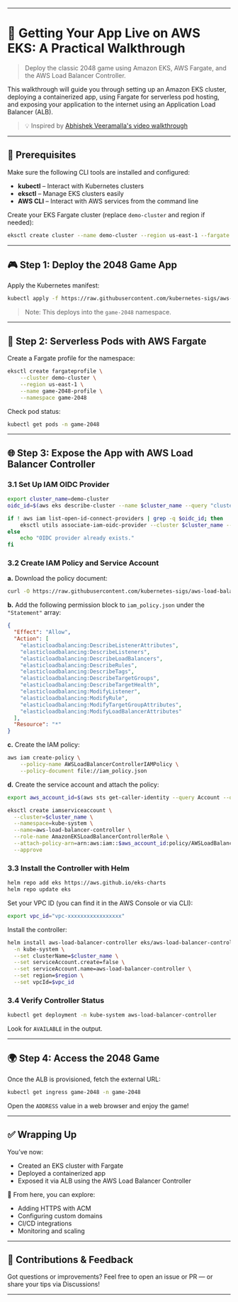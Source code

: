 

---

# 🚀 Getting Your App Live on AWS EKS: A Practical Walkthrough

> Deploy the classic 2048 game using Amazon EKS, AWS Fargate, and the AWS Load Balancer Controller.

This walkthrough will guide you through setting up an Amazon EKS cluster, deploying a containerized app, using Fargate for serverless pod hosting, and exposing your application to the internet using an Application Load Balancer (ALB).

> 💡 Inspired by [Abhishek Veeramalla's video walkthrough](https://www.youtube.com/watch?v=RRCrY12VY_s)

---

## 🧰 Prerequisites

Make sure the following CLI tools are installed and configured:

* **kubectl** – Interact with Kubernetes clusters
* **eksctl** – Manage EKS clusters easily
* **AWS CLI** – Interact with AWS services from the command line

Create your EKS Fargate cluster (replace `demo-cluster` and region if needed):

```bash
eksctl create cluster --name demo-cluster --region us-east-1 --fargate
```

---

## 🎮 Step 1: Deploy the 2048 Game App

Apply the Kubernetes manifest:

```bash
kubectl apply -f https://raw.githubusercontent.com/kubernetes-sigs/aws-load-balancer-controller/v2.7.2/docs/examples/2048/2048_full.yaml
```

> Note: This deploys into the `game-2048` namespace.

---

## 🧱 Step 2: Serverless Pods with AWS Fargate

Create a Fargate profile for the namespace:

```bash
eksctl create fargateprofile \
    --cluster demo-cluster \
    --region us-east-1 \
    --name game-2048-profile \
    --namespace game-2048
```

Check pod status:

```bash
kubectl get pods -n game-2048
```

---

## 🌐 Step 3: Expose the App with AWS Load Balancer Controller

### 3.1 Set Up IAM OIDC Provider

```bash
export cluster_name=demo-cluster
oidc_id=$(aws eks describe-cluster --name $cluster_name --query "cluster.identity.oidc.issuer" --output text | cut -d '/' -f 5)

if ! aws iam list-open-id-connect-providers | grep -q $oidc_id; then
    eksctl utils associate-iam-oidc-provider --cluster $cluster_name --approve
else
    echo "OIDC provider already exists."
fi
```

### 3.2 Create IAM Policy and Service Account

**a.** Download the policy document:

```bash
curl -O https://raw.githubusercontent.com/kubernetes-sigs/aws-load-balancer-controller/v2.7.2/docs/install/iam_policy.json
```

**b.** Add the following permission block to `iam_policy.json` under the `"Statement"` array:

```json
{
  "Effect": "Allow",
  "Action": [
    "elasticloadbalancing:DescribeListenerAttributes",
    "elasticloadbalancing:DescribeListeners",
    "elasticloadbalancing:DescribeLoadBalancers",
    "elasticloadbalancing:DescribeRules",
    "elasticloadbalancing:DescribeTags",
    "elasticloadbalancing:DescribeTargetGroups",
    "elasticloadbalancing:DescribeTargetHealth",
    "elasticloadbalancing:ModifyListener",
    "elasticloadbalancing:ModifyRule",
    "elasticloadbalancing:ModifyTargetGroupAttributes",
    "elasticloadbalancing:ModifyLoadBalancerAttributes"
  ],
  "Resource": "*"
}
```

**c.** Create the IAM policy:

```bash
aws iam create-policy \
    --policy-name AWSLoadBalancerControllerIAMPolicy \
    --policy-document file://iam_policy.json
```

**d.** Create the service account and attach the policy:

```bash
export aws_account_id=$(aws sts get-caller-identity --query Account --output text)

eksctl create iamserviceaccount \
  --cluster=$cluster_name \
  --namespace=kube-system \
  --name=aws-load-balancer-controller \
  --role-name AmazonEKSLoadBalancerControllerRole \
  --attach-policy-arn=arn:aws:iam::$aws_account_id:policy/AWSLoadBalancerControllerIAMPolicy \
  --approve
```

### 3.3 Install the Controller with Helm

```bash
helm repo add eks https://aws.github.io/eks-charts
helm repo update eks
```

Set your VPC ID (you can find it in the AWS Console or via CLI):

```bash
export vpc_id="vpc-xxxxxxxxxxxxxxxxx"
```

Install the controller:

```bash
helm install aws-load-balancer-controller eks/aws-load-balancer-controller \
  -n kube-system \
  --set clusterName=$cluster_name \
  --set serviceAccount.create=false \
  --set serviceAccount.name=aws-load-balancer-controller \
  --set region=$region \
  --set vpcId=$vpc_id
```

### 3.4 Verify Controller Status

```bash
kubectl get deployment -n kube-system aws-load-balancer-controller
```

Look for `AVAILABLE` in the output.

---

## 🌍 Step 4: Access the 2048 Game

Once the ALB is provisioned, fetch the external URL:

```bash
kubectl get ingress game-2048 -n game-2048
```

Open the `ADDRESS` value in a web browser and enjoy the game!

---

## ✅ Wrapping Up

You’ve now:

* Created an EKS cluster with Fargate
* Deployed a containerized app
* Exposed it via ALB using the AWS Load Balancer Controller

🎯 From here, you can explore:

* Adding HTTPS with ACM
* Configuring custom domains
* CI/CD integrations
* Monitoring and scaling

---

## 🙌 Contributions & Feedback

Got questions or improvements? Feel free to open an issue or PR — or share your tips via Discussions!

---


